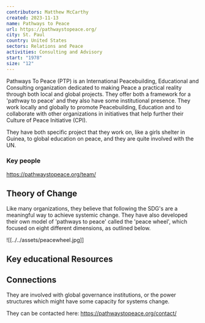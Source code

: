 ```yaml
---
contributors: Matthew McCarthy
created: 2023-11-13
name: Pathways to Peace
url: https://pathwaystopeace.org/
city: St. Paul
country: United States
sectors: Relations and Peace
activities: Consulting and Advisory
start: "1978"
size: "12"
---
```

 

Pathways To Peace (PTP) is an International Peacebuilding, Educational and Consulting organization dedicated to making Peace a practical reality through both local and global projects. They offer both a framework for a 'pathway to peace' and they also have some institutional presence. They work locally and globally to promote Peacebuilding, Education and to collaborate with other organizations in initiatives that help further their Culture of Peace Initiative (CPI).

They have both specific project that they work on, like a girls shelter in Guinea, to global education on peace, and they are quite involved with the UN. 

### Key people 

 https://pathwaystopeace.org/team/

## Theory of Change


Like many organizations, they believe that following the SDG's are a meaningful way to achieve systemic change. They have also developed their own model of 'pathways to peace' called the 'peace wheel', which focused on eight different dimensions, as outlined below. 

![[../../assets/peacewheel.jpg]]
## Key educational Resources 


## Connections 

They are involved with global governance institutions, or the power structures which might have some capacity for systems change. 

They can be contacted here: https://pathwaystopeace.org/contact/